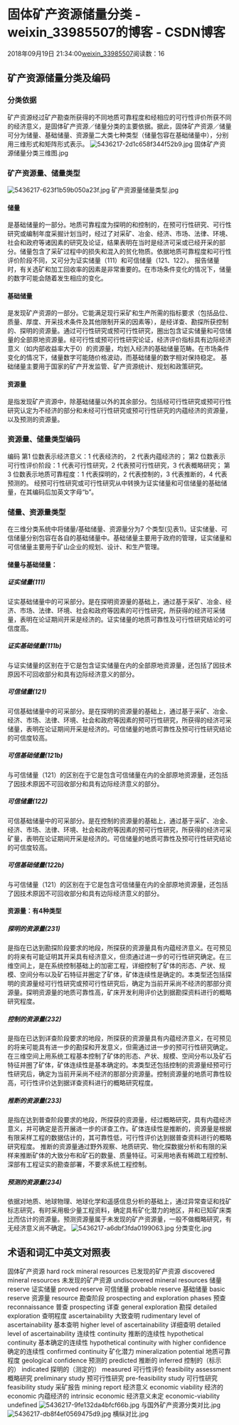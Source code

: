 # 固体矿产资源储量分类 - weixin_33985507的博客 - CSDN博客
2018年09月19日 21:34:00[weixin_33985507](https://me.csdn.net/weixin_33985507)阅读数：16
## 矿产资源储量分类及编码
### 分类依据
矿产资源经过矿产勘查所获得的不同地质可靠程度和经相应的可行性评价所获不同的经济意义，是固体矿产资源／储量分类的主要依据。据此，固体矿产资源／储量可分为储量、基础储量、资源量二大类七种类型（储量包容在基础储量中），分别用三维形式和矩阵形式表示。
![5436217-2d1c658f344f52b9.jpg](https://upload-images.jianshu.io/upload_images/5436217-2d1c658f344f52b9.jpg)
固体矿产资源储量分类三维图.jpg
### 矿产资源量、储量类型
![5436217-623f1b59b050a23f.jpg](https://upload-images.jianshu.io/upload_images/5436217-623f1b59b050a23f.jpg)
矿产资源量储量类型.jpg
#### 储量
是基础储量的一部分。地质可靠程度为探明的和控制的，在预可行性研究、可行性研究或编制年度采掘计划当时，经过了对采矿、冶金、经济、市场、法律、环境、社会和政府等诸因素的研究及论证，结果表明在当时是经济可采或已经开采的部分。储量包含了采矿过程中的损失和混入的贫化物质。依据地质可靠程度和可行性评价阶段不同，又可分为证实储量（111）和可信储量（121、122）。
报告储量时，有关选矿和加工回收率的因素是非常重要的。在市场条件变化的情况下，储量的数字可能会随着发生相应的变化。
#### 基础储量
是发现矿产资源的一部分。它能满足现行采矿和生产所需的指标要求（包括品位、质量、厚度、开采技术条件及其他限制开采的因素等），是经详查、勘探所获控制的、探明的资源量。通过可行性研究或预可行性研究，圈出包含证实储量和可信储量的全部原地资源量。经可行性或预可行性研究论证，经济评价指标具有边际经济意义（如内部收益率大于0）的资源量，均划入经济的基础储量范畴。在市场条件变化的情况下，储量数字可能随价格波动，而基础储量的数字相对保持稳定。
基础储量主要用于国家的矿产开发监管、矿产资源统计、规划和政策研究。
#### 资源量
是指发现矿产资源中，除基础储量以外的其余部分。包括经可行性研究或预可行性研究认定为不经济的部分和未经可行性研究或预可行性研究的内蕴经济的资源量，以及预测的资源量。
### 资源量、储量类型编码
编码
第1 位数表示经济意义：1 代表经济的， 2 代表内蕴经济的；
第2 位数表示可行性评价阶段：1 代表可行性研究，2 代表预可行性研究，3 代表概略研究；
第3 位数表示地质可靠程度：1 代表探明的，2 代表控制的，3 代表推断的，4 代表预测的。
经预可行性研究或可行性研究从中转换为证实储量和可信储量的基础储量，在其编码后加英文字母“b”。
### 储量、资源量类型
在三维分类系统中将储量/基础储量、资源量分为7 个类型(见表1)。证实储量、可信储量分别包容在各自的基础储量中。基础储量主要用于政府的管理，证实储量和可信储量主要用于矿山企业的规划、设计、和生产管理。
#### 储量与基础储量：
##### 证实储量(111)
证实基础储量中的可采部分。是在探明资源量的基础上，通过基于采矿、冶金、经济、市场、法律、环境、社会和政府等因素的可行性研究，所获得的经济可采储量，表明在论证期间开采是经济的。证实储量的地质可靠性及可行性研究结论的可信度高。
##### 证实基础储量(111b)
与证实储量的区别在于它是包含证实储量在内的全部原地资源量，还包括了因技术原因不可回收部分和具有边际经济意义的部分。
##### 可信储量(121)
可信基础储量中的可采部分。是在探明的资源量的基础上，通过基于采矿、冶金、经济、市场、法律、环境、社会和政府等因素的预可行性研究，所获得的经济可采储量，表明在论证期间开采是经济的。可信储量的地质可靠性及预可行性研究结论的可信度较高。
##### 可信基础储量(121b)
与可信储量（121）的区别在于它是包含可信储量在内的全部原地资源量，还包括了因技术原因不可回收部分和具有边际经济意义的部分。
##### 可信储量(122)
可信基础储量中的可采部分。是在控制的资源量的基础上，通过基于采矿、冶金、经济、市场、法律、环境、社会和政府等因素的预可行性研究，所获得的经济可采矿量，表明在论证期间开采是经济的。可信储量的地质可靠性及预可行性研究结论的可信度较高。
##### 可信基础储量(122b)
与可信储量（121）的区别在于它是包含可信储量在内的全部原地资源量，还包括了因技术原因不可回收部分和具有边际经济意义的部分。
#### 资源量：有4种类型
##### 探明的资源量(231)
是指在已达到勘探阶段要求的地段，所探获的资源量具有内蕴经济意义。在可预见的将来有可能证明其开采具有经济意义，但须通过进一步的可行性研究确定。在三维空间上，是在系统控制基础上的加密工程，详细控制了矿体的形态、产状、规模、空间分布以及矿石特征并圈定了矿体，矿体连续性是确定的。本类型还包括探明的资源量经可行性研究或预可行性研究后，确定为当前开采尚不经济的那部分资源量。探明资源量的地质可靠性高，矿床开发利用评价达到据勘探资料进行的概略研究程度。
##### 控制的资源量(232)
是指在已达到详查阶段要求的地段，所探获的资源量具有内蕴经济意义，在可预见的将来可能具有进一步的勘探和开发意义，但需通过进一步的预可行性研究确定。在三维空间上用系统工程基本控制了矿体的形态、产状、规模、空间分布以及矿石特征并圈了矿体，矿体连续性是基本确定的。本类型还包括控制的资源量经预可行性研究后，确定为当前开采尚不经济的那部分资源量。控制资源量的地质可靠性较高，可行性评价达到据详查资料进行的概略研究程度。
##### 推断的资源量(233)
是指在达到普查阶段要求的地段，所探获的资源量，经过概略研究，具有内蕴经济意义，并可确定是否开展进一步的详查工作。矿体连续性是推断的，资源量是根据有限采样工程的数据估计的，其可靠性低，可行性评价达到据普查资料进行的概略研究程度。
推断的资源量通过野外观察、地质研究、物化探数据分析和有限的采样来推断矿体的大致分布和矿石的数量、质量特征。可采用地表有稀疏工程控制、深部有工程证实的勘查部署，不要求系统工程控制。
##### 预测的资源量(234)
依据对地质、地球物理、地球化学和遥感信息分析的基础上，通过异常查证和找矿标志研究，有时采用极少量工程资料，确定具有矿化潜力的地区，并和已知矿床类比而估计的资源量。预测资源量属于未发现的矿产资源量，一般不做概略研究，有无经济意义尚不确定。
![5436217-a6dbf3fda0199063.jpg](https://upload-images.jianshu.io/upload_images/5436217-a6dbf3fda0199063.jpg)
分类变化.jpg
## 术语和词汇中英文对照表
固体矿产资源                  hard rock mineral resources
已发现的矿产资源              discovered mineral resources
未发现的矿产资源              undiscovered mineral resources
储量                          reserve
证实储量                      proved reserve
可信储量                      probable reserve
基础储量                      basic reserve
资源量                        resource
勘查阶段                      prospecting and exploration phases
预查                          reconnaissance
普查                          prospecting
详查                          general exploration
勘探                          detailed exploration
查明程度                      ascertainability
大致查明                      rudimentary level of ascertainability
基本查明                      higher level of ascertainability
详细查明                      detailed level of ascertainability
连续性                        continuity
推断的连续性                  hypothetical continuity
基本确定的连续性              hypothetical continuity with higher confidence
确定的连续性                  confirmed continuity
矿化潜力                      mineralization potential
地质可靠程度                  geological confidence
预测的                        predicted
推断的                        inferred
控制的（标示的）              indicated
探明的（测定的）              measured
可行性评价                    feasibility assessment
概略研究                      preliminary study
预可行性研究                  pre-feasibility study
可行性研究                    feasibility study
采矿报告                      mining report
经济意义                      economic viability
经济的                        economic
内蕴经济的                    intrinsic economic
经济意义未定                  economic-viability undefined
![5436217-9fe132da4bfcf66b.jpg](https://upload-images.jianshu.io/upload_images/5436217-9fe132da4bfcf66b.jpg)
与国外矿产资源分类对比.jpg
![5436217-db8f4ef0569475d9.jpg](https://upload-images.jianshu.io/upload_images/5436217-db8f4ef0569475d9.jpg)
横纵对比.jpg
